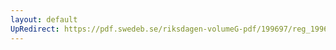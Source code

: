 ```yaml
---
layout: default
UpRedirect: https://pdf.swedeb.se/riksdagen-volumeG-pdf/199697/reg_199697/reg_199697_0199.pdf
---
```

